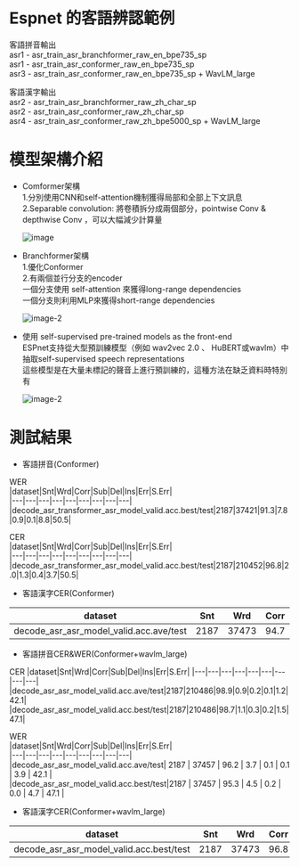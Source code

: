 # Espnet 的客語辨認範例  

客語拼音輸出  
asr1 - asr_train_asr_branchformer_raw_en_bpe735_sp  
asr1 - asr_train_asr_conformer_raw_en_bpe735_sp  
asr3 - asr_train_asr_conformer_raw_en_bpe735_sp + WavLM_large  

客語漢字輸出  
asr2 - asr_train_asr_branchformer_raw_zh_char_sp  
asr2 - asr_train_asr_conformer_raw_zh_char_sp  
asr4 - asr_train_asr_conformer_raw_zh_bpe5000_sp + WavLM_large  

# 模型架構介紹  
* Comformer架構  
    1.分別使用CNN和self-attention機制獲得局部和全部上下文訊息  
    2.Separable convolution: 將卷積拆分成兩個部分，pointwise Conv & depthwise Conv ，可以大幅減少計算量  

    ![image](https://github.com/MachineLearningNTUT/taiwanese-tts-supech/assets/111730019/deadae9f-17b4-4ff8-9e0b-1dbe0dab39cd)  

* Branchformer架構  
    1.優化Conformer  
    2.有兩個並行分支的encoder  
        一個分支使用 self-attention 來獲得long-range dependencies  
        一個分支則利用MLP來獲得short-range dependencies  

    ![image-2](https://github.com/MachineLearningNTUT/taiwanese-tts-supech/assets/111730019/6ed63023-5e81-451e-88dc-22e25d10139b)  

*  使用 self-supervised pre-trained models as the front-end  
ESPnet支持從大型預訓練模型（例如 wav2vec 2.0 、 HuBERT或wavlm）中抽取self-supervised speech representations  
這些模型是在大量未標記的聲音上進行預訓練的，這種方法在缺乏資料時特別有

    ![image-2](https://raw.githubusercontent.com/s3prl/s3prl/main/file/S3PRL-logo.png)  


# 測試結果  

* 客語拼音(Conformer)   

WER  
|dataset|Snt|Wrd|Corr|Sub|Del|Ins|Err|S.Err|  
|---|---|---|---|---|---|---|---|---|  
|decode_asr_transformer_asr_model_valid.acc.best/test|2187|37421|91.3|7.8|0.9|0.1|8.8|50.5|  

CER  
|dataset|Snt|Wrd|Corr|Sub|Del|Ins|Err|S.Err|  
|---|---|---|---|---|---|---|---|---|  
|decode_asr_transformer_asr_model_valid.acc.best/test|2187|210452|96.8|2.0|1.3|0.4|3.7|50.5|  

* 客語漢字CER(Conformer)  

|dataset|Snt|Wrd|Corr|Sub|Del|Ins|Err|S.Err|
|---|---|---|---|---|---|---|---|---|
|decode_asr_asr_model_valid.acc.ave/test|2187|37473|94.7|4.8|0.4|0.1|5.3|17.1|

* 客語拼音CER&WER(Conformer+wavlm_large)  

CER
|dataset|Snt|Wrd|Corr|Sub|Del|Ins|Err|S.Err|
|---|---|---|---|---|---|---|---|---|
|decode_asr_asr_model_valid.acc.ave/test|2187|210486|98.9|0.9|0.2|0.1|1.2|42.1|
|decode_asr_asr_model_valid.acc.best/test|2187|210486|98.7|1.1|0.3|0.2|1.5|47.1|  

WER  
|dataset|Snt|Wrd|Corr|Sub|Del|Ins|Err|S.Err|  
|---|---|---|---|---|---|---|---|---|  
|decode_asr_asr_model_valid.acc.ave/test|   2187    |   37457   |   96.2     |   3.7   |    0.1    |    0.1   |    3.9   |    42.1    |  
|decode_asr_asr_model_valid.acc.best/test|2187  |  37457  |  95.3   |  4.5   |   0.2   |   0.0    | 4.7 |   47.1  |  

* 客語漢字CER(Conformer+wavlm_large)  

|dataset|Snt|Wrd|Corr|Sub|Del|Ins|Err|S.Err|
|---|---|---|---|---|---|---|---|---|
|decode_asr_asr_model_valid.acc.best/test|2187|37473|96.8|2.2|1.0|0.1|3.3|17.4|

